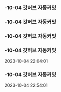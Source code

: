 ### -10-04 깃허브 자동커밋
### -10-04 깃허브 자동커밋
### -10-04 깃허브 자동커밋
### -10-04 깃허브 자동커밋
2023-10-04 22:04:01
### -10-04 깃허브 자동커밋
2023-10-04 22:54:01
